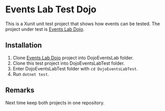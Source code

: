 # Events Lab Test Dojo
This is a Xunit unit test project that shows how events can be tested. The project under test is [Events Lab Dojo](https://github.com/steveage/dotnet-dojoEventsLab).

## Installation
1. Clone [Events Lab Dojo](https://github.com/steveage/dotnet-dojoEventsLab) project into DojoEventsLab folder.
2. Clone this test project into DojoEventsLabTest folder.
3. Enter DojoEventsLabTest folder with `cd DojoEventsLabTest`.
4. Run `dotnet test`.

## Remarks
Next time keep both projects in one repository.
